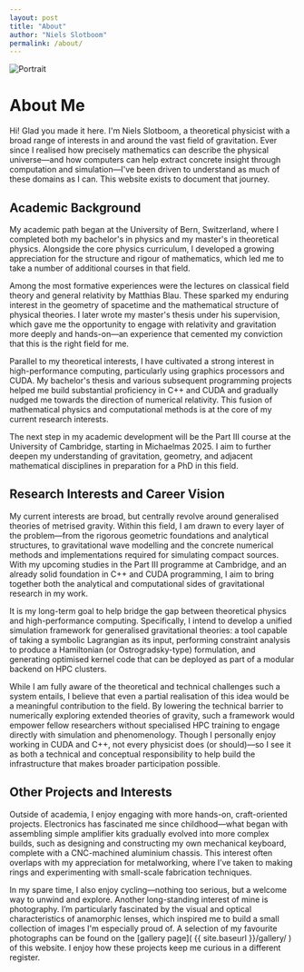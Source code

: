```yaml
---
layout: post
title: "About"
author: "Niels Slotboom"
permalink: /about/
---
```


<figure style="margin: 0;">
  <img src="{{ site.baseurl }}/assets/portrait.jpg" alt="Portrait" style="max-width:100%; height:auto;">
</figure>

# About Me

Hi! Glad you made it here. I'm Niels Slotboom, a theoretical physicist with a broad range of interests in and around the vast field of gravitation. Ever since I realised how precisely mathematics can describe the physical universe—and how computers can help extract concrete insight through computation and simulation—I've been driven to understand as much of these domains as I can. This website exists to document that journey.

## Academic Background

My academic path began at the University of Bern, Switzerland, where I completed both my bachelor's in physics and my master's in theoretical physics. Alongside the core physics curriculum, I developed a growing appreciation for the structure and rigour of mathematics, which led me to take a number of additional courses in that field.

Among the most formative experiences were the lectures on classical field theory and general relativity by Matthias Blau. These sparked my enduring interest in the geometry of spacetime and the mathematical structure of physical theories. I later wrote my master's thesis under his supervision, which gave me the opportunity to engage with relativity and gravitation more deeply and hands-on—an experience that cemented my conviction that this is the right field for me.

Parallel to my theoretical interests, I have cultivated a strong interest in high-performance computing, particularly using graphics processors and CUDA. My bachelor's thesis and various subsequent programming projects helped me build substantial proficiency in C++ and CUDA and gradually nudged me towards the direction of numerical relativity. This fusion of mathematical physics and computational methods is at the core of my current research interests.

The next step in my academic development will be the Part III course at the University of Cambridge, starting in Michaelmas 2025. I aim to further deepen my understanding of gravitation, geometry, and adjacent mathematical disciplines in preparation for a PhD in this field. 

## Research Interests and Career Vision

My current interests are broad, but centrally revolve around generalised theories of metrised gravity. Within this field, I am drawn to every layer of the problem—from the rigorous geometric foundations and analytical structures, to gravitational wave modelling and the concrete numerical methods and implementations required for simulating compact sources. With my upcoming studies in the Part III programme at Cambridge, and an already solid foundation in C++ and CUDA programming, I aim to bring together both the analytical and computational sides of gravitational research in my work.

It is my long-term goal to help bridge the gap between theoretical physics and high-performance computing. Specifically, I intend to develop a unified simulation framework for generalised gravitational theories: a tool capable of taking a symbolic Lagrangian as its input, performing constraint analysis to produce a Hamiltonian (or Ostrogradsky-type) formulation, and generating optimised kernel code that can be deployed as part of a modular backend on HPC clusters.

While I am fully aware of the theoretical and technical challenges such a system entails, I believe that even a partial realisation of this idea would be a meaningful contribution to the field. By lowering the technical barrier to numerically exploring extended theories of gravity, such a framework would empower fellow researchers without specialised HPC training to engage directly with simulation and phenomenology. Though I personally enjoy working in CUDA and C++, not every physicist does (or should)—so I see it as both a technical and conceptual responsibility to help build the infrastructure that makes broader participation possible.


## Other Projects and Interests
Outside of academia, I enjoy engaging with more hands-on, craft-oriented projects. Electronics has fascinated me since childhood—what began with assembling simple amplifier kits gradually evolved into more complex builds, such as designing and constructing my own mechanical keyboard, complete with a CNC-machined aluminium chassis. This interest often overlaps with my appreciation for metalworking, where I’ve taken to making rings and experimenting with small-scale fabrication techniques.

In my spare time, I also enjoy cycling—nothing too serious, but a welcome way to unwind and explore. Another long-standing interest of mine is photography. I’m particularly fascinated by the visual and optical characteristics of anamorphic lenses, which inspired me to build a small collection of images I'm especially proud of. A selection of my favourite photographs can be found on the [gallery page]( {{ site.baseurl }}/gallery/ ) of this website. I enjoy how these projects keep me curious in a different register.